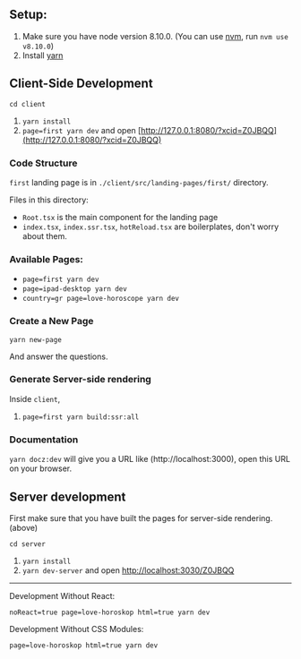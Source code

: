## Setup:

1. Make sure you have node version 8.10.0. (You can use [nvm](https://github.com/creationix/nvm), run `nvm use v8.10.0`)
2. Install [yarn](https://yarnpkg.com/en/)

## Client-Side Development

`cd client`

1. `yarn install`
2. `page=first yarn dev` and open [http://127.0.0.1:8080/?xcid=Z0JBQQ](http://127.0.0.1:8080/?xcid=Z0JBQQ)


### Code Structure

`first` landing page is in `./client/src/landing-pages/first/` directory.

Files in this directory:

* `Root.tsx` is the main component for the landing page
* `index.tsx`, `index.ssr.tsx`, `hotReload.tsx` are boilerplates, don't worry about them.

### Available Pages:

* `page=first yarn dev`
* `page=ipad-desktop yarn dev`
* `country=gr page=love-horoscope yarn dev`
  
### Create a New Page

```
yarn new-page
```

And answer the questions.

### Generate Server-side rendering

Inside `client`,

1. `page=first yarn build:ssr:all`

### Documentation

`yarn docz:dev` will give you a URL like (http://localhost:3000), open this URL on your browser.

## Server development

First make sure that you have built the pages for server-side rendering. (above) 

`cd server`

1. `yarn install`
2. `yarn dev-server` and open [http://localhost:3030/Z0JBQQ](http://localhost:3030/Z0JBQQ)

----

Development Without React:

```
noReact=true page=love-horoskop html=true yarn dev
```

Development Without CSS Modules:

```
page=love-horoskop html=true yarn dev
```